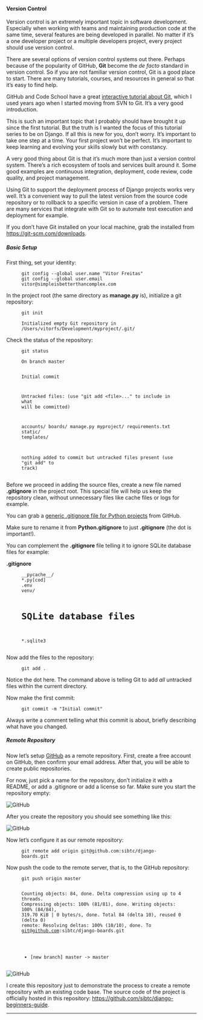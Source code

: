 <h4 id="version-control">Version Control</h4>

<p>Version control is an extremely important topic in software development. Especially when working with teams and
maintaining production code at the same time, several features are being developed in parallel. No matter if it’s
a one developer project or a multiple developers project, every project should use version control.</p>

<p>There are several options of version control systems out there. Perhaps because of the popularity of GitHub, <strong>Git</strong>
become the <em>de facto</em> standard in version control. So if you are not familiar version control, Git is a good place to
start. There are many tutorials, courses, and resources in general so that it’s easy to find help.</p>

<p>GitHub and Code School have a great <a href="https://try.github.io" target="_blank" rel="noopener">interactive tutorial about Git</a>,
which I used years ago when I started moving from SVN to Git. It’s a very good introduction.</p>

<p>This is such an important topic that I probably should have brought it up since the first tutorial. But the truth is I
wanted the focus of this tutorial series to be on Django. If all this is new for you, don’t worry. It’s important to
take one step at a time. Your first project won’t be perfect. It’s important to keep learning and evolving your skills
slowly but with constancy.</p>

<p>A very good thing about Git is that it’s much more than just a version control system. There’s a rich ecosystem of
tools and services built around it. Some good examples are continuous integration, deployment, code review,
code quality, and project management.</p>

<p>Using Git to support the deployment process of Django projects works very well. It’s a convenient way to pull the
latest version from the source code repository or to rollback to a specific version in case of a problem. There are
many services that integrate with Git so to automate test execution and deployment for example.</p>

<p>If you don’t have Git installed on your local machine, grab the installed from <a href="https://git-scm.com/downloads" target="_blank" rel="noopener">https://git-scm.com/downloads</a>.</p>

<h5 id="basic-setup">Basic Setup</h5>

<p>First thing, set your identity:</p>

<figure class="highlight"><pre><code class="language-bash" data-lang="bash">git config --global user.name <span class="s2">"Vitor Freitas"</span>
git config --global user.email vitor@simpleisbetterthancomplex.com</code></pre></figure>

<p>In the project root (the same directory as <strong>manage.py</strong> is), initialize a git repository:</p>

<figure class="highlight"><pre><code class="language-text" data-lang="text">git init</code></pre></figure>

<figure class="highlight"><pre><code class="language-text" data-lang="text">Initialized empty Git repository in /Users/vitorfs/Development/myproject/.git/</code></pre></figure>

<p>Check the status of the repository:</p>

<figure class="highlight"><pre><code class="language-text" data-lang="text">git status</code></pre></figure>

<figure class="highlight"><pre><code class="language-text" data-lang="text">On branch master

Initial commit

Untracked files:
  (use "git add &lt;file&gt;..." to include in what will be committed)

  accounts/
  boards/
  manage.py
  myproject/
  requirements.txt
  static/
  templates/

nothing added to commit but untracked files present (use "git add" to track)</code></pre></figure>

<p>Before we proceed in adding the source files, create a new file named <strong>.gitignore</strong> in the project root. This special
file will help us keep the repository clean, without unnecessary files like cache files or logs for example.</p>

<p>You can grab a <a href="https://github.com/github/gitignore/blob/master/Python.gitignore" target="_blank" rel="noopener">generic .gitignore file for Python projects</a>
from GitHub.</p>

<p>Make sure to rename it from <strong>Python.gitignore</strong> to just <strong>.gitignore</strong> (the dot is important!).</p>

<p>You can complement the <strong>.gitignore</strong> file telling it to ignore SQLite database files for example:</p>

<p><strong>.gitignore</strong></p>

<figure class="highlight"><pre><code class="language-text" data-lang="text">__pycache__/
*.py[cod]
.env
venv/


# SQLite database files

*.sqlite3</code></pre></figure>

<p>Now add the files to the repository:</p>

<figure class="highlight"><pre><code class="language-text" data-lang="text">git add .</code></pre></figure>

<p>Notice the dot here. The command above is telling Git to add <em>all</em> untracked files within the current directory.</p>

<p>Now make the first commit:</p>

<figure class="highlight"><pre><code class="language-text" data-lang="text">git commit -m "Initial commit"</code></pre></figure>

<p>Always write a comment telling what this commit is about, briefly describing what have you changed.</p>

<h5 id="remote-repository">Remote Repository</h5>

<p>Now let’s setup <a href="https://github.com" target="_blank" rel="noopener">GitHub</a> as a remote repository. First, create
a free account on GitHub, then confirm your email address. After that, you will be able to create public repositories.</p>

<p>For now, just pick a name for the repository, don’t initialize it with a README, or add a .gitignore or add a license
so far. Make sure you start the repository empty:</p>

<p><img src="https://simpleisbetterthancomplex.com/media/series/beginners-guide/1.11/part-7/github1.png" alt="GitHub" /></p>

<p>After you create the repository you should see something like this:</p>

<p><img src="https://simpleisbetterthancomplex.com/media/series/beginners-guide/1.11/part-7/github2.png" alt="GitHub" /></p>

<p>Now let’s configure it as our remote repository:</p>

<figure class="highlight"><pre><code class="language-text" data-lang="text">git remote add origin git@github.com:sibtc/django-boards.git</code></pre></figure>

<p>Now push the code to the remote server, that is, to the GitHub repository:</p>

<figure class="highlight"><pre><code class="language-text" data-lang="text">git push origin master

Counting objects: 84, done.
Delta compression using up to 4 threads.
Compressing objects: 100% (81/81), done.
Writing objects: 100% (84/84), 319.70 KiB | 0 bytes/s, done.
Total 84 (delta 10), reused 0 (delta 0)
remote: Resolving deltas: 100% (10/10), done.
To git@github.com:sibtc/django-boards.git
 * [new branch]      master -&gt; master</code></pre></figure>

<p><img src="https://simpleisbetterthancomplex.com/media/series/beginners-guide/1.11/part-7/github3.png" alt="GitHub" /></p>

<p>I create this repository just to demonstrate the process to create a remote repository with an existing code base. The
source code of the project is officially hosted in this repository:
<a href="https://github.com/sibtc/django-beginners-guide" target="_blank" rel="noopener">https://github.com/sibtc/django-beginners-guide</a>.</p>

<hr />
